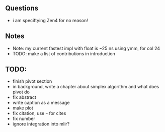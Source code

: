 ## Questions 
- i am speciftying Zen4 for no reason!


## Notes
- Note: my current fastest impl with float is ~25 ns using ymm, for col 24
- TODO: make a list of contributions in introduction


<!-- rewrite abstract
dont talk about 
-fpl
-simplex
a math library ... -->


## TODO: 
<!-- - finish llvm-mca -->
<!-- - explain x87 -->
- finish pivot section
- in background,  write a chapter about simplex algorithm and what does pivot do
- fix abstract
- write caption as a message 
- make plot
- fix citation, use `~` for cites 
- fix number
- ignore integration into mlir?